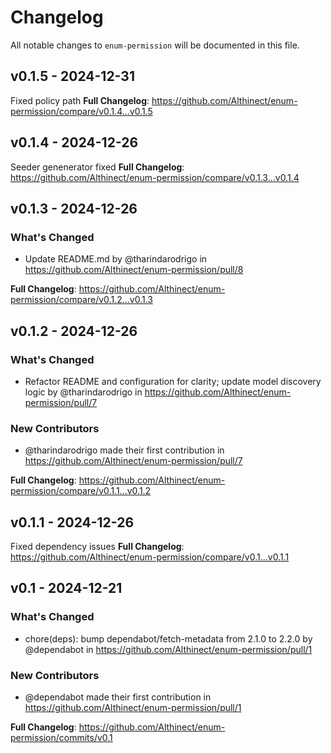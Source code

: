 # Changelog

All notable changes to `enum-permission` will be documented in this file.

## v0.1.5 - 2024-12-31

Fixed policy path
**Full Changelog**: https://github.com/Althinect/enum-permission/compare/v0.1.4...v0.1.5

## v0.1.4 - 2024-12-26

Seeder genenerator fixed
**Full Changelog**: https://github.com/Althinect/enum-permission/compare/v0.1.3...v0.1.4

## v0.1.3 - 2024-12-26

### What's Changed

* Update README.md by @tharindarodrigo in https://github.com/Althinect/enum-permission/pull/8

**Full Changelog**: https://github.com/Althinect/enum-permission/compare/v0.1.2...v0.1.3

## v0.1.2 - 2024-12-26

### What's Changed

* Refactor README and configuration for clarity; update model discovery logic by @tharindarodrigo in https://github.com/Althinect/enum-permission/pull/7

### New Contributors

* @tharindarodrigo made their first contribution in https://github.com/Althinect/enum-permission/pull/7

**Full Changelog**: https://github.com/Althinect/enum-permission/compare/v0.1.1...v0.1.2

## v0.1.1 - 2024-12-26

Fixed dependency issues
**Full Changelog**: https://github.com/Althinect/enum-permission/compare/v0.1...v0.1.1

## v0.1 - 2024-12-21

### What's Changed

* chore(deps): bump dependabot/fetch-metadata from 2.1.0 to 2.2.0 by @dependabot in https://github.com/Althinect/enum-permission/pull/1

### New Contributors

* @dependabot made their first contribution in https://github.com/Althinect/enum-permission/pull/1

**Full Changelog**: https://github.com/Althinect/enum-permission/commits/v0.1
